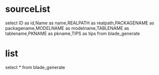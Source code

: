 sourceList
===
select ID as id,Name as name,REALPATH as realpath,PACKAGENAME as packagename,MODELNAME as modelname,TABLENAME as tablename,PKNAME as pkname,TIPS as tips from blade_generate

list
===
select * from blade_generate